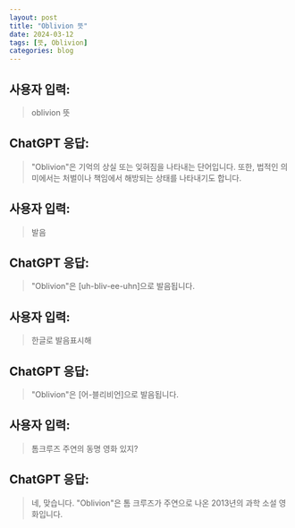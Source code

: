 ```yaml
---
layout: post
title: "Oblivion 뜻"
date: 2024-03-12
tags: [뜻, Oblivion]
categories: blog
---
```


## 사용자 입력:
> oblivion 뜻

## ChatGPT 응답:
> "Oblivion"은 기억의 상실 또는 잊혀짐을 나타내는 단어입니다. 또한, 법적인 의미에서는 처벌이나 책임에서 해방되는 상태를 나타내기도 합니다.

## 사용자 입력:
> 발음

## ChatGPT 응답:
> "Oblivion"은 [uh-bliv-ee-uhn]으로 발음됩니다.

## 사용자 입력:
> 한글로 발음표시해

## ChatGPT 응답:
> "Oblivion"은 [어-블리비언]으로 발음됩니다.

## 사용자 입력:
> 톰크루즈 주연의 동명 영화 있지?

## ChatGPT 응답:
> 네, 맞습니다. "Oblivion"은 톰 크루즈가 주연으로 나온 2013년의 과학 소설 영화입니다.

